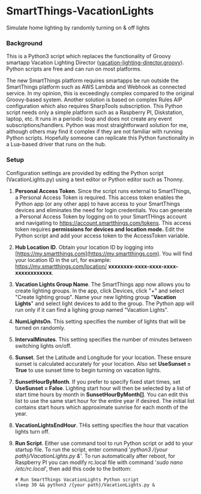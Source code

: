 # SmartThings-VacationLights
Simulate home lighting by randomly turning on &amp; off lights

### Background
This is a Python3 script which replaces the functionality of Groovy smartapp Vacation Lighting Director ([vacation-lighting-director.groovy](https://github.com/SmartThingsCommunity/SmartThingsPublic/tree/master/smartapps/tslagle13/vacation-lighting-director.src)).  Python scripts are free and can run on most platforms.

The new SmartThings platform requires smartapps be run outside the SmartThings platform such as AWS Lambda and Webhook as connected service.  In my opinion, this is exceedingly complex compared to the original Groovy-based system.  Another solution is based on complex Rules AIP configuration which also requires SharpTools subscription. This Python script needs only a simple platform such as a Raspberry PI, Diskstation, laptop, etc.  It runs in a periodic loop and does not create any event subscriptions/handlers.  Python was most straightforward solution for me, although others may find it complex if they are not familiar with running Python scripts.  Hopefully someone can replicate this Python functionality in a Lua-based driver that runs on the hub.

### Setup
Configuration settings are provided by editing the Python script (VacationLights.py) using a text editor or Python editor such as Thonny.

1. **Personal Access Token**.  Since the script runs external to SmartThings, a Personal Access Token is required.  This access token enables the Python app (or any other app) to have access to your SmartThings devices and eliminates the need for login credentials.  You can generate a Personal Access Token by logging on to your SmartTHings account and navigating to https://account.smartthings.com/tokens.  This access token requires **permissions for devices and location mode.**  Edit the Python script and add your access token to the AccessToken variable.

2. **Hub Location ID**.  Obtain your location ID by logging into [https://my.smartthings.com](https://my.smartthings.com).  You will find your location ID in the url, for example: https://my.smartthings.com/location/ **xxxxxxxx-xxxx-xxxx-xxxx-xxxxxxxxxxxx**.

3. **Vacation Lights Group Name**.  The SmartThings app now allows you to create lighting groups.  In the app, click Devices, click "+" and select "Create lighting group".  Name your new lighting group "**Vacation Lights**" and select light devices to add to the group.  The Python app will run only if it can find a lighing group named "Vacation Lights".

4. **NumLightsOn**.  This setting specifies the number of lights that will be turned on randomly.

5. **IntervalMinutes**.  This setting specifies the number of minutes between switching lights on/off.

6. **Sunset**.  Set the Latitude and Longitude for your location.  These ensure sunset is calculated accurately for your location.  Also set **UseSunset = True** to use sunset time to begin turning on vacation lights.

7. **SunsetHourByMonth**.  If you prefer to specify fixed start times, set **UseSunset = False**.  Lighting start hour will then be selected by a list of start time hours by month in **SunsetHourByMonth[]**.  You can edit this list to use the same start hour for the entire year if desired.  The initial list contains start hours which approximate sunrise for each month of the year.

8. **VacationLightsEndHour**.  THis setting specifies the hour that vacation lights turn off.

9. **Run Script**.  Either use command tool to run Python script or add to your startup file.  To run the script, enter command '*python3 /{your path}/VacationLights.py &*'.  To run automatically after reboot, for Raspberry PI you can modify rc.local file with command '*sudo nano /etc/rc.local*', then add this code to the bottom:

    ```
    # Run SmartThings VacationLights Python script
    sleep 30 && python3 /{your path}/VacationLights.py &
    ```
